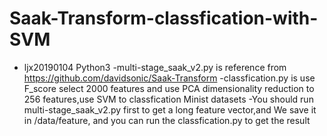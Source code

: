 # Saak-Transform-classfication-with-SVM

- ljx20190104 Python3
-multi-stage_saak_v2.py is reference from https://github.com/davidsonic/Saak-Transform
-classfication.py is use F_score select 2000 features and use PCA dimensionality reduction to 256 features,use SVM to classfication Minist datasets
-You should run multi-stage_saak_v2.py first to get a long feature vector,and We save it in /data/feature,
 and you can run the classfication.py to get the result
